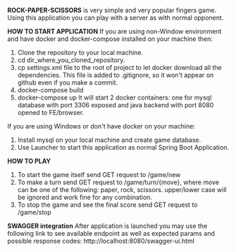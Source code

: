 **ROCK-PAPER-SCISSORS** is very simple and very popular fingers game.
Using this application you can play with a server as with normal opponent.

**HOW TO START APPLICATION**
If you are using non-Window environment and have docker and docker-compose installed
on your machine then:
1. Clone the repository to your local machine.
2. cd dir_where_you_cloned_repository.
3. cp settings.xml file to the root of project to let docker download all the dependencies.
This file is added to .gitignore, so it won't appear on github even if you make a commit.
4. docker-compose build
5. docker-compose up
It will start 2 docker containers: one for mysql database with port 3306 exposed and
java backend with port 8080 opened to FE/browser.

If you are using Windows or don't have docker on your machine:
1. Install mysql on your local machine and create game database.
2. Use Launcher to start this application as normal Spring Boot Application.

**HOW TO PLAY**
1. To start the game itself send GET request to /game/new
2. To make a turn send GET request to /game/turn/{move}, where move can be one of the following:
paper, rock, scissors. upper/lower case will be ignored and work fine for any combination.
3. To stop the game and see the final score send GET request to /game/stop

**SWAGGER integration**
After application is launched you may use the following link to see available endpoint as well
as expected params and possible response codes:
http://localhost:8080/swagger-ui.html

